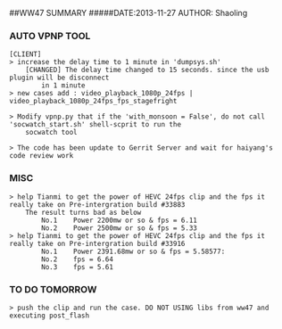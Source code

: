 ##WW47 SUMMARY
#####DATE:2013-11-27	AUTHOR: Shaoling

### AUTO VPNP TOOL
	[CLIENT]
	> increase the delay time to 1 minute in 'dumpsys.sh'
		[CHANGED] The delay time changed to 15 seconds. since the usb plugin will be disconnect
			in 1 minute
	> new cases add : video_playback_1080p_24fps | video_playback_1080p_24fps_fps_stagefright

	> Modify vpnp.py that if the 'with_monsoon = False', do not call 'socwatch_start.sh' shell-scprit to run the 
		socwatch tool

	> The code has been update to Gerrit Server and wait for haiyang's code review work

### MISC
	> help Tianmi to get the power of HEVC 24fps clip and the fps it really take on Pre-intergration build #33883
		The result turns bad as below
			No.1	Power 2200mw or so & fps = 6.11
			No.2	Power 2500mw or so & fps = 5.33
	> help Tianmi to get the power of HEVC 24fps clip and the fps it really take on Pre-intergration build #33916
			No.1	Power 2391.68mw or so & fps = 5.58577:
			No.2	fps = 6.64
			No.3	fps = 5.61

### TO DO TOMORROW
	> push the clip and run the case. DO NOT USING libs from ww47 and executing post_flash
